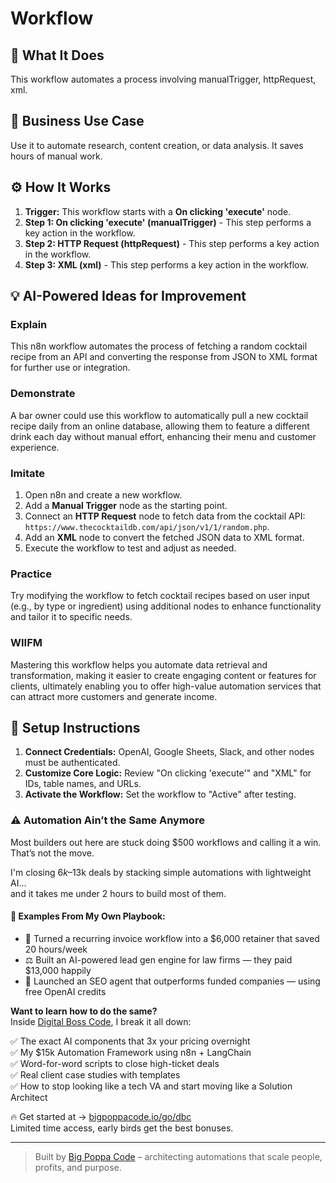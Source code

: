 # Workflow

## 🚀 What It Does
This workflow automates a process involving manualTrigger, httpRequest, xml.

## 💼 Business Use Case
Use it to automate research, content creation, or data analysis. It saves hours of manual work.

## ⚙️ How It Works
1.  **Trigger:** This workflow starts with a **On clicking 'execute'** node.
2. **Step 1: On clicking 'execute' (manualTrigger)** - This step performs a key action in the workflow.
3. **Step 2: HTTP Request (httpRequest)** - This step performs a key action in the workflow.
4. **Step 3: XML (xml)** - This step performs a key action in the workflow.

## 💡 AI-Powered Ideas for Improvement
### Explain
This n8n workflow automates the process of fetching a random cocktail recipe from an API and converting the response from JSON to XML format for further use or integration.

### Demonstrate
A bar owner could use this workflow to automatically pull a new cocktail recipe daily from an online database, allowing them to feature a different drink each day without manual effort, enhancing their menu and customer experience.

### Imitate
1. Open n8n and create a new workflow.
2. Add a **Manual Trigger** node as the starting point.
3. Connect an **HTTP Request** node to fetch data from the cocktail API: `https://www.thecocktaildb.com/api/json/v1/1/random.php`.
4. Add an **XML** node to convert the fetched JSON data to XML format.
5. Execute the workflow to test and adjust as needed.

### Practice
Try modifying the workflow to fetch cocktail recipes based on user input (e.g., by type or ingredient) using additional nodes to enhance functionality and tailor it to specific needs.

### WIIFM
Mastering this workflow helps you automate data retrieval and transformation, making it easier to create engaging content or features for clients, ultimately enabling you to offer high-value automation services that can attract more customers and generate income.

## 🔧 Setup Instructions
1. **Connect Credentials:** OpenAI, Google Sheets, Slack, and other nodes must be authenticated.
2. **Customize Core Logic:** Review "On clicking 'execute'" and "XML" for IDs, table names, and URLs.
3. **Activate the Workflow:** Set the workflow to "Active" after testing.

### ⚠️ Automation Ain’t the Same Anymore

Most builders out here are stuck doing $500 workflows and calling it a win.  
That’s not the move.  

I'm closing $6k–$13k deals by stacking simple automations with lightweight AI...  
and it takes me under 2 hours to build most of them.

#### 🧠 Examples From My Own Playbook:
- 🔁 Turned a recurring invoice workflow into a $6,000 retainer that saved 20 hours/week  
- ⚖️ Built an AI-powered lead gen engine for law firms — they paid $13,000 happily  
- 🚀 Launched an SEO agent that outperforms funded companies — using free OpenAI credits  

**Want to learn how to do the same?**  
Inside [Digital Boss Code](https://bigpoppacode.io/go/dbc), I break it all down:

✅ The exact AI components that 3x your pricing overnight  
✅ My $15k Automation Framework using n8n + LangChain  
✅ Word-for-word scripts to close high-ticket deals  
✅ Real client case studies with templates  
✅ How to stop looking like a tech VA and start moving like a Solution Architect  

🔥 Get started at → [bigpoppacode.io/go/dbc](https://bigpoppacode.io/go/dbc)  
Limited time access, early birds get the best bonuses.

---
> Built by [Big Poppa Code](https://bigpoppacode.io) – architecting automations that scale people, profits, and purpose.
